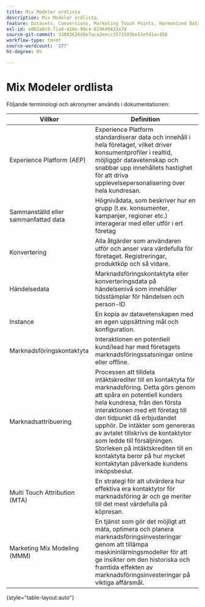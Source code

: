 ```yaml
---
title: Mix Modeler ordlista
description: Mix Modeler ordlista.
feature: Datasets, Conversions, Marketing Touch Points, Harmonized Data
exl-id: e002a0c0-71a4-418e-90c4-819649433a7d
source-git-commit: 33883626d8e7aca2eecc3571593be53ef41ac458
workflow-type: tm+mt
source-wordcount: '277'
ht-degree: 0%

---
```


# Mix Modeler ordlista

Följande terminologi och akronymer används i dokumentationen:

| Villkor | Definition |
|---|---|
| Experience Platform (AEP) | Experience Platform standardiserar data och innehåll i hela företaget, vilket driver konsumentprofiler i realtid, möjliggör datavetenskap och snabbar upp innehållets hastighet för att driva upplevelsepersonalisering över hela kundresan. |
| Sammanställd eller sammanfattad data | Högnivådata, som beskriver hur en grupp (t.ex. konsumenter, kampanjer, regioner etc.) interagerar med eller utför i ert företag |
| Konvertering | Alla åtgärder som användaren utför och anser vara värdefulla för företaget. Registreringar, produktköp och så vidare. |
| Händelsedata | Marknadsföringskontaktyta eller konverteringsdata på händelsenivå som innehåller tidsstämplar för händelsen och person-ID |
| Instance | En kopia av datavetenskapen med en egen uppsättning mål och konfiguration. |
| Marknadsföringskontaktyta | Interaktionen en potentiell kund/lead har med företagets marknadsföringssatsningar online eller offline. |
| Marknadsattribuering | Processen att tilldela intäktskrediter till en kontaktyta för marknadsföring. Detta görs genom att spåra en potentiell kunders hela kundresa, från den första interaktionen med ett företag till den tidpunkt då erbjudandet upphör. De intäkter som genereras av avtalet tillskrivs de kontaktytor som ledde till försäljningen. Storleken på intäktskrediten till en kontaktyta beror på hur mycket kontaktytan påverkade kundens inköpsbeslut. |
| Multi Touch Attribution (MTA) | En strategi för att utvärdera hur effektiva era kontaktytor för marknadsföring är och ge meriter till det mest värdefulla på köpresan. |
| Marketing Mix Modeling (MMM) | En tjänst som gör det möjligt att mäta, optimera och planera marknadsföringsinvesteringar genom att tillämpa maskininlärningsmodeller för att ge insikter om den historiska och framtida effekten av marknadsföringsinvesteringar på viktiga affärsmål. |

{style="table-layout:auto"}

